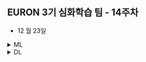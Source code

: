 ## EURON 3기 심화학습 팀 - 14주차

* 12 월 23일 

<details>
<summary>ML</summary>
<div markdown="1">       

<br />  
  
| 주차 | 내용         | 발표자                       | 발표자료 |
| ---- | ------------ | ---------------------------- | -------- |
| 14    | 딥러닝 파이토치 교과서 9장  | 박지운, 오연재, 이서영 | [📚]()    |

  
## Assignment

### 📍 예습과제

  * 딥러닝 파이토치 교과서 9장 정리

### 📍 복습과제

  * 없습니당~ 다들 시험 파이팅하세엽!
      


  
</div>
</details>



<details>
<summary>DL</summary>
<div markdown="1">       

<br />  
  
| 주차 | 내용         | 발표자                       | 발표자료 |
| ---- | ------------ | ---------------------------- | -------- |
| 14   | 논문 발표 | ALL  | [📚]()    |

  
### 📍복습과제
  
  * [Applications of GNN](https://github.com/mnslarcher/cs224w-slides-to-code/blob/main/notebooks/08-applications-of-graph-neural-networks.ipynb) 개념 복습 및 필사

 
  
</div>
</details>
